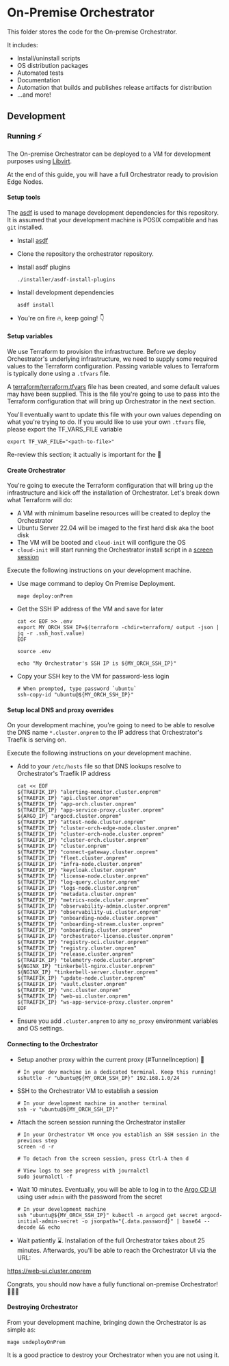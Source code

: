 # On-Premise Orchestrator

This folder stores the code for the On-premise Orchestrator.

It includes:

- Install/uninstall scripts
- OS distribution packages
- Automated tests
- Documentation
- Automation that builds and publishes release artifacts for distribution
- ...and more!

## Development

### Running ⚡

The On-premise Orchestrator can be deployed to a VM for development purposes
using [Libvirt](orchestrator).

At the end of this guide, you will have a full Orchestrator ready to provision
Edge Nodes.

#### Setup tools

The [asdf](https://asdf-vm.com/) is used to manage development dependencies for
this repository.
It is assumed that your development machine is POSIX compatible and has `git`
installed.

- Install [asdf](https://asdf-vm.com/guide/getting-started-legacy.html)

- Clone the repository the orchestrator repository.

- Install asdf plugins

    ```shell
    ./installer/asdf-install-plugins
    ```

- Install development dependencies

    ```shell
    asdf install
    ```

- You're on fire 🔥, keep going! 👇

#### Setup variables

We use Terraform to provision the infrastructure. Before we deploy
Orchestrator's underlying infrastructure, we need
to supply some required values to the Terraform configuration. Passing variable
values to Terraform is typically done
using a `.tfvars` file.

A [terraform/terraform.tfvars](terraform/terraform.tfvars) file has been
created, and some default values may have
been supplied. This is the file you're going to use to pass into the Terraform
configuration that will bring up
Orchestrator in the next section.

You'll eventually want to update this file with your own values depending on
what you're trying to do. If you would
like to use your own `.tfvars` file, please export the TF_VARS_FILE variable

```shell
export TF_VAR_FILE="<path-to-file>"
```

Re-review this section; it actually is important for the 🧠

#### Create Orchestrator

You're going to execute the Terraform configuration that will bring up the
infrastructure and kick off the
installation of Orchestrator. Let's break down what Terraform will do:

- A VM with minimum baseline resources will be created to deploy the
  Orchestrator
- Ubuntu Server 22.04 will be imaged to the first hard disk aka the boot disk
- The VM will be booted and `cloud-init` will configure the OS
- `cloud-init` will start running the Orchestrator install script in
  a [screen session](https://www.gnu.org/software/screen/)

Execute the following instructions on your development machine.

- Use mage command to deploy On Premise Deployment.

    ```shell
   mage deploy:onPrem
    ```

- Get the SSH IP address of the VM and save for later

    ```shell
    cat << EOF >> .env
    export MY_ORCH_SSH_IP=$(terraform -chdir=terraform/ output -json | jq -r .ssh_host.value)
    EOF

    source .env

    echo "My Orchestrator's SSH IP is ${MY_ORCH_SSH_IP}"
    ```

- Copy your SSH key to the VM for password-less login

    ```shell
    # When prompted, type password `ubuntu`
    ssh-copy-id "ubuntu@${MY_ORCH_SSH_IP}"
    ```

#### Setup local DNS and proxy overrides

On your development machine, you're going to need to be able to resolve the DNS
name `*.cluster.onprem` to the IP
address that Orchestrator's Traefik is serving on.

Execute the following instructions on your development machine.

- Add to your `/etc/hosts` file so that DNS lookups resolve to Orchestrator's
   Traefik IP address

    ```shell
    cat << EOF
    ${TRAEFIK_IP} "alerting-monitor.cluster.onprem"
    ${TRAEFIK_IP} "api.cluster.onprem"
    ${TRAEFIK_IP} "app-orch.cluster.onprem"
    ${TRAEFIK_IP} "app-service-proxy.cluster.onprem"
    ${ARGO_IP} "argocd.cluster.onprem"
    ${TRAEFIK_IP} "attest-node.cluster.onprem"
    ${TRAEFIK_IP} "cluster-orch-edge-node.cluster.onprem"
    ${TRAEFIK_IP} "cluster-orch-node.cluster.onprem"
    ${TRAEFIK_IP} "cluster-orch.cluster.onprem"
    ${TRAEFIK_IP} "cluster.onprem"
    ${TRAEFIK_IP} "connect-gateway.cluster.onprem"
    ${TRAEFIK_IP} "fleet.cluster.onprem"
    ${TRAEFIK_IP} "infra-node.cluster.onprem"
    ${TRAEFIK_IP} "keycloak.cluster.onprem"
    ${TRAEFIK_IP} "license-node.cluster.onprem"
    ${TRAEFIK_IP} "log-query.cluster.onprem"
    ${TRAEFIK_IP} "logs-node.cluster.onprem"
    ${TRAEFIK_IP} "metadata.cluster.onprem"
    ${TRAEFIK_IP} "metrics-node.cluster.onprem"
    ${TRAEFIK_IP} "observability-admin.cluster.onprem"
    ${TRAEFIK_IP} "observability-ui.cluster.onprem"
    ${TRAEFIK_IP} "onboarding-node.cluster.onprem"
    ${TRAEFIK_IP} "onboarding-stream.cluster.onprem"
    ${TRAEFIK_IP} "onboarding.cluster.onprem"
    ${TRAEFIK_IP} "orchestrator-license.cluster.onprem"
    ${TRAEFIK_IP} "registry-oci.cluster.onprem"
    ${TRAEFIK_IP} "registry.cluster.onprem"
    ${TRAEFIK_IP} "release.cluster.onprem"
    ${TRAEFIK_IP} "telemetry-node.cluster.onprem"
    ${NGINX_IP} "tinkerbell-nginx.cluster.onprem"
    ${NGINX_IP} "tinkerbell-server.cluster.onprem"
    ${TRAEFIK_IP} "update-node.cluster.onprem"
    ${TRAEFIK_IP} "vault.cluster.onprem"
    ${TRAEFIK_IP} "vnc.cluster.onprem"
    ${TRAEFIK_IP} "web-ui.cluster.onprem"
    ${TRAEFIK_IP} "ws-app-service-proxy.cluster.onprem"
    EOF
    ```

- Ensure you add `.cluster.onprem` to any `no_proxy` environment variables and
  OS settings.

#### Connecting to the Orchestrator

- Setup another proxy within the current proxy (#TunnelInception) 🤯

    ```shell
    # In your dev machine in a dedicated terminal. Keep this running!
    sshuttle -r "ubuntu@${MY_ORCH_SSH_IP}" 192.168.1.0/24
    ```

- SSH to the Orchestrator VM to establish a session

    ```shell
    # In your development machine in another terminal
    ssh -v "ubuntu@${MY_ORCH_SSH_IP}"
    ```

- Attach the screen session running the Orchestrator installer

    ```shell
    # In your Orchestrator VM once you establish an SSH session in the previous step
    screen -d -r

    # To detach from the screen session, press Ctrl-A then d

    # View logs to see progress with journalctl
    sudo journalctl -f
    ```

- Wait 10 minutes. Eventually, you will be able to log in to
   the [Argo CD UI](https://argo.cluster.onprem) using user
   `admin` with the password from the secret

    ```shell
    # In your development machine
    ssh "ubuntu@${MY_ORCH_SSH_IP}" kubectl -n argocd get secret argocd-initial-admin-secret -o jsonpath="{.data.password}" | base64 --decode && echo
    ```

- Wait patiently ⌛. Installation of the full Orchestrator takes about 25
   minutes. Afterwards, you'll be able to reach the
   Orchestrator UI via the URL:

<https://web-ui.cluster.onprem>

Congrats, you should now have a fully functional on-premise Orchestrator! 🎉🎉🎉

#### Destroying Orchestrator

From your development machine, bringing down the Orchestrator is as simple as:

```shell
mage undeployOnPrem
```

It is a good practice to destroy your Orchestrator when you are not using it.
